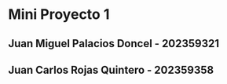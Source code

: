 # Mini Proyecto 1
## Juan Miguel Palacios Doncel - 202359321
## Juan Carlos Rojas Quintero - 202359358
